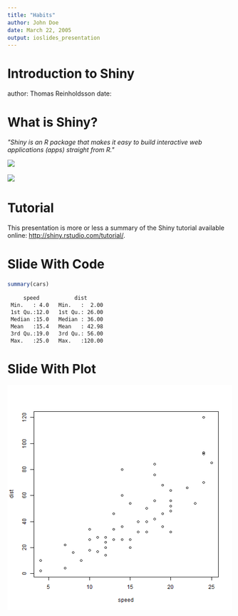 ```yaml
---
title: "Habits"
author: John Doe
date: March 22, 2005
output: ioslides_presentation
---
```



Introduction to Shiny
========================================================
author: Thomas Reinholdsson
date: 

What is Shiny?
========================================================

<div class="columns-2">

*"Shiny is an R package that makes it easy to build interactive web applications (apps) straight from R."*

![](http://shiny.rstudio.com/gallery/images/thumbnails/bus-dashboard.png)

![](http://shiny.rstudio.com/gallery/images/thumbnails/kmeans-example.png)

</div>

Tutorial
========================================================

This presentation is more or less a summary of the Shiny tutorial available online: http://shiny.rstudio.com/tutorial/.

Slide With Code
========================================================


```r
summary(cars)
```

```
     speed           dist       
 Min.   : 4.0   Min.   :  2.00  
 1st Qu.:12.0   1st Qu.: 26.00  
 Median :15.0   Median : 36.00  
 Mean   :15.4   Mean   : 42.98  
 3rd Qu.:19.0   3rd Qu.: 56.00  
 Max.   :25.0   Max.   :120.00  
```

Slide With Plot
========================================================

![plot of chunk unnamed-chunk-2](shiny-intro-figure/unnamed-chunk-2-1.png) 
